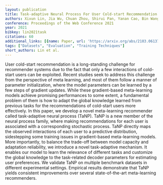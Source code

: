 ```yaml
---
layout: publication
title: Task-adaptive Neural Process For User Cold-start Recommendation
authors: Xixun Lin, Jia Wu, Chuan Zhou, Shirui Pan, Yanan Cao, Bin Wang
conference: Proceedings of the Web Conference 2021
year: 2021
bibkey: lin2021task
citations: 60
additional_links: [{name: Paper, url: 'https://arxiv.org/abs/2103.06137'}]
tags: ["Datasets", "Evaluation", "Training Techniques"]
short_authors: Lin et al.
---
```

User cold-start recommendation is a long-standing challenge for recommender
systems due to the fact that only a few interactions of cold-start users can be
exploited. Recent studies seek to address this challenge from the perspective
of meta learning, and most of them follow a manner of parameter initialization,
where the model parameters can be learned by a few steps of gradient updates.
While these gradient-based meta-learning models achieve promising performances
to some extent, a fundamental problem of them is how to adapt the global
knowledge learned from previous tasks for the recommendations of cold-start
users more effectively. In this paper, we develop a novel meta-learning
recommender called task-adaptive neural process (TaNP). TaNP is a new member of
the neural process family, where making recommendations for each user is
associated with a corresponding stochastic process. TaNP directly maps the
observed interactions of each user to a predictive distribution, sidestepping
some training issues in gradient-based meta-learning models. More importantly,
to balance the trade-off between model capacity and adaptation reliability, we
introduce a novel task-adaptive mechanism. It enables our model to learn the
relevance of different tasks and customize the global knowledge to the
task-related decoder parameters for estimating user preferences. We validate
TaNP on multiple benchmark datasets in different experimental settings.
Empirical results demonstrate that TaNP yields consistent improvements over
several state-of-the-art meta-learning recommenders.